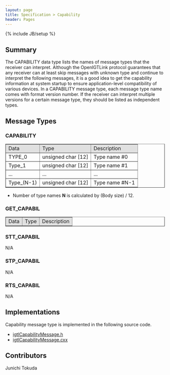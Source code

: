 ```yaml
---
layout: page
title: Specification > Capability
header: Pages
---
```

{% include JB/setup %}

## Summary

The CAPABILITY data type lists the names of message types that the receiver can interpret. Although the OpenIGTLink protocol guarantees that any receiver can at least skip messages with unknown type and continue to interpret the following messages, it is a good idea to get the capability information at system startup to ensure application-level compatibility of various devices. In a CAPABILITY message type, each message type name comes with format version number. If the receiver can interpret multiple versions for a certain message type, they should be listed as independent types.


## Message Types

### CAPABILITY

<table border="1" cellpadding="5" cellspacing="0">
<tr>
<td style="background:#e0e0e0;"> Data
</td><td style="background:#e0e0e0;"> Type
</td><td style="background:#e0e0e0;"> Description
</td></tr>
<tr>
<td align="left"> TYPE_0
</td><td align="left"> unsigned char [12]
</td><td align="left"> Type name #0
</td></tr>
<tr>
<td align="left"> Type_1
</td><td align="left"> unsigned char [12]
</td><td align="left"> Type name #1
</td></tr>
<tr>
<td align="left"> ...
</td><td align="left"> ...
</td><td align="left"> ...
</td></tr>
<tr>
<td align="left"> Type_(N-1)
</td><td align="left"> unsigned char [12]
</td><td align="left"> Type name #N-1
</td></tr>
</table>

* Number of type names <b>N</b> is calculated by (Body size) / 12.

### GET_CAPABIL

<table border="1" cellpadding="5" cellspacing="0" align="center">

<tr>
<td style="background:#e0e0e0;"> Data
</td><td style="background:#e0e0e0;"> Type
</td><td style="background:#e0e0e0;"> Description
</td></tr>
</table>


### STT_CAPABIL

N/A

### STP_CAPABIL

N/A

### RTS_CAPABIL

N/A

## Implementations

Capability message type is implemented in the following source code.

* [igtlCapabilityMessage.h](https://github.com/openigtlink/OpenIGTLink/tree/release-2.0/Source/igtlCapabilityMessage.h)
* [igtlCapabilityMessage.cxx](https://github.com/openigtlink/OpenIGTLink/tree/release-2.0/Source/igtlCapabilityMessage.cxx)

## Contributors

Junichi Tokuda





